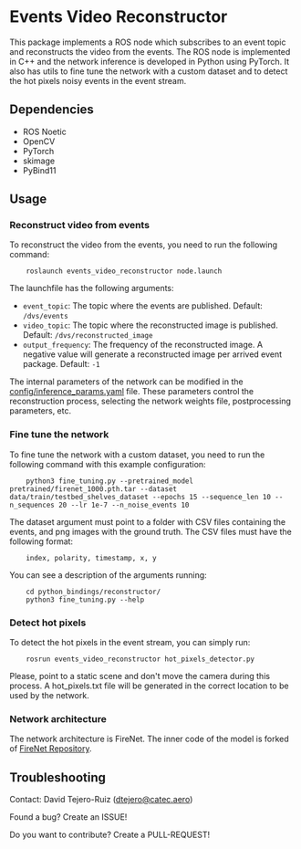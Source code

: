 # Events Video Reconstructor
This package implements a ROS node which subscribes to an event topic and reconstructs the video from the events. The ROS node is implemented in C++ and the network inference is developed in Python using PyTorch. It also has utils to fine tune the network with a custom dataset and to detect the hot pixels noisy events in the event stream.

## Dependencies
* ROS Noetic
* OpenCV 
* PyTorch
* skimage
* PyBind11

## Usage
### Reconstruct video from events
To reconstruct the video from the events, you need to run the following command:
```
    roslaunch events_video_reconstructor node.launch 
```
The launchfile has the following arguments:
* `event_topic`: The topic where the events are published. Default: `/dvs/events`
* `video_topic`: The topic where the reconstructed image is published. Default: `/dvs/reconstructed_image`
* `output_frequency`: The frequency of the reconstructed image. A negative value will generate a reconstructed image per arrived event package.  Default: `-1`

The internal parameters of the network can be modified in the [config/inference_params.yaml](config/inference_params.yaml) file. These parameters control the reconstruction process, selecting the network weights file, postprocessing parameters, etc.

### Fine tune the network
To fine tune the network with a custom dataset, you need to run the following command with this example configuration:
```
    python3 fine_tuning.py --pretrained_model pretrained/firenet_1000.pth.tar --dataset data/train/testbed_shelves_dataset --epochs 15 --sequence_len 10 --n_sequences 20 --lr 1e-7 --n_noise_events 10
```

The dataset argument must point to a folder with CSV files containing the events, and png images with the ground truth. The CSV files must have the following format:
```
    index, polarity, timestamp, x, y
```

You can see a description of the arguments running:
```
    cd python_bindings/reconstructor/
    python3 fine_tuning.py --help
```

### Detect hot pixels
To detect the hot pixels in the event stream, you can simply run:
```
    rosrun events_video_reconstructor hot_pixels_detector.py
```
Please, point to a static scene and don't move the camera during this process. A hot_pixels.txt file will be generated in the correct location to be used by the network.

### Network architecture
The network architecture is FireNet. The inner code of the model is forked of [FireNet Repository](https://github.com/cedric-scheerlinck/rpg_e2vid/tree/cedric/firenet).

## Troubleshooting
Contact: David Tejero-Ruiz (dtejero@catec.aero)

Found a bug? Create an ISSUE!

Do you want to contribute? Create a PULL-REQUEST!
